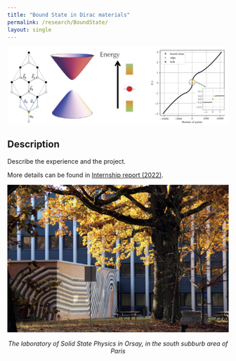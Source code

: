 ```yaml
---
title: "Bound State in Dirac materials"
permalink: /research/BoundState/
layout: single
---
```


<div style="text-align: center;">
  <img src="/files/ConceptsM1.png" alt="concept of M1" />
  <p><em>  </em></p>
</div>

## Description
Describe the experience and the project. 

More details can be found in [Internship report (2022)](/files/M1report.pdf).

<div style="text-align: center;">
  <img src="/files/LPS.jpeg" alt="Experiment Setup for Project 2" />
  <p><em>The laboratory of Solid State Physics in Orsay, in the south subburb area of Paris</em></p>
</div>
